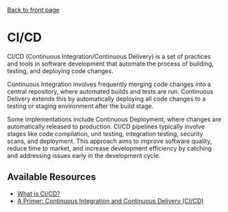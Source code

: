 [Back to front page](backend-software-engineering.md)

# CI/CD

CI/CD (Continuous Integration/Continuous Delivery) is a set of practices and tools in software development that automate the process of building, testing, and deploying code changes.

Continuous Integration involves frequently merging code changes into a central repository, where automated builds and tests are run. Continuous Delivery extends this by automatically deploying all code changes to a testing or staging environment after the build stage.

Some implementations include Continuous Deployment, where changes are automatically released to production. CI/CD pipelines typically involve stages like code compilation, unit testing, integration testing, security scans, and deployment. This approach aims to improve software quality, reduce time to market, and increase development efficiency by catching and addressing issues early in the development cycle.

## Available Resources

- [What is CI/CD?](https://about.gitlab.com/topics/ci-cd/)
- [A Primer: Continuous Integration and Continuous Delivery (CI/CD)](https://thenewstack.io/a-primer-continuous-integration-and-continuous-delivery-ci-cd/)